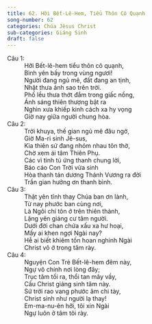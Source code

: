 ```yaml
---
title: 62. Hỡi Bết-Lê-Hem, Tiểu Thôn Cô Quạnh
song-number: 62
categories: Chúa Jêsus Christ
sub-categories: Giáng Sinh
draft: false
---
```

<dl><dt>Câu 1:</dt><dd data-verse="1">Hỡi Bết-lê-hem tiểu thôn cô quạnh, <br/>Bình yên bấy trong vùng ngươi! <br/>Người đang ngủ mê, đất đang an tịnh, <br/>Nhặt thưa ánh sao trên trời. <br/>Phố lều thưa thớt đắm trong giấc nồng, <br/>Ánh sáng thiên thượng bật ra <br/>Nghìn xưa khiếp kinh cách xa hy vọng <br/>Giờ nay giữa người chung hòa. </dd><dt>Câu 2:</dt><dd data-verse="2">Trời khuya, thế gian ngủ mê đâu ngờ, <br/>Giờ Ma-ri sinh Jê-sus, <br/>Kìa thiên sứ đang nhóm nhau tôn thờ, <br/>Chờ xem ái tâm Thiên Phụ. <br/>Các vì tinh tú ứng thanh chung lời, <br/>Báo cáo Con Trời vừa sinh <br/>Hòa thanh tán dương Thánh Vương ra đời <br/>Trần gian hưởng ơn thanh bình. </dd><dt>Câu 3:</dt><dd data-verse="3">Thật yên tĩnh thay Chúa ban ơn lành, <br/>Từ nay phước ban cùng nơi, <br/>Là Ngôi chí tôn ở trên thiên thành, <br/>Lặng yên giáng cư tâm người. <br/>Dưới đời chan chứa xấu xa hư hoại, <br/>Mấy ai khen ngợi Ngài nay? <br/>Hễ ai biết khiêm tốn hoan nghinh Ngài <br/>Christ vô ở trong tâm rày. </dd><dt>Câu 4:</dt><dd data-verse="4">Nguyện Con Trẻ Bết-lê-hem đêm này, <br/>Ngự vô chính nơi lòng đây; <br/>Trục tăm tối ra, thổi tan mây vầy, <br/>Cầu Christ giáng sinh tâm này. <br/>Sứ trời rao vang phước âm chi tày, <br/>Christ sinh như người lạ thay! <br/>Em-ma-nu-ên hỡi, tôi xin Ngài <br/>Ngự luôn ở tâm tôi rày. </dd></dl>